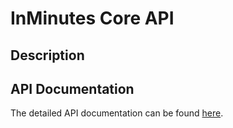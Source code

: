 # InMinutes Core API

## Description

## API Documentation

The detailed API documentation can be found [here](https://documenter.getpostman.com/view/17261000/2s9YsDjZsF#8ccd5ba5-8e68-4303-86b7-63d7de2d0d07).

